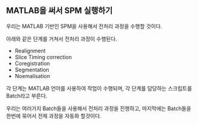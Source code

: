 ## MATLAB을 써서 SPM 실행하기

우리는 MATLAB 기반인 SPM을 사용해서 전처리 과정을 수행할 것이다.

아래와 같은 단계를 거쳐서 전처리 과정이 수행된다.

* Realignment
* Slice Timing correction
* Coregistration
* Segmentation
* Noemalisation


각 단계는 MATLAB 언어를 사용하여 작업이 수행되며, 각 단계를 담당하는 스크립트를 Batch라고 부른다.

우리는 여러가지 Batch들을 사용해서 전처리 과정을 진행하고, 마지막에는 Batch들을 한번에 묶어서 전체 과정을 자동화 할것이다.
